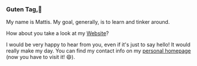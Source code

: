 ### Guten Tag,👋

My name is Mattis. My goal, generally, is to learn and tinker around.

How about you take a look at my [Website](https://mattisbeck.com)?

I would be very happy to hear from you, even if it's just to say hello!
It would really make my day.
You can find my contact info on my [personal homepage](https://mattisbeck.com)
(now you have to visit it! 😄).
